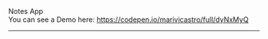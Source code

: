 Notes App <br />
You can see a Demo here: https://codepen.io/marivicastro/full/dyNxMyQ

____________________________________________________________________________________________________
